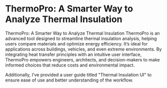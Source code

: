 # ThermoPro: A Smarter Way to Analyze Thermal Insulation
ThermoPro: A Smarter Way to Analyze Thermal Insulation
ThermoPro is an advanced tool designed to streamline thermal insulation analysis, helping users compare materials and optimize energy efficiency. It’s ideal for applications across buildings, vehicles, and even extreme environments. By integrating heat transfer principles with an intuitive user interface, ThermoPro empowers engineers, architects, and decision-makers to make informed choices that reduce costs and environmental impact.

Additionally, I’ve provided a user guide titled "Thermal Insulation UI" to ensure ease of use and better understanding of the workflow.


